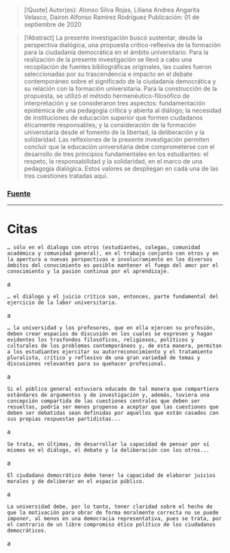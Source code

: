 >[!Quote]
>Autor(es): Alonso Silva Rojas, Liliana Andrea Angarita Velasco, Dairon Alfonso Ramírez Rodríguez
>Publicación: 01 de septiembre de 2020

> [!Abstract] 
> La presente investigación buscó sustentar, desde la perspectiva dialógica, una propuesta crítico-reflexiva de la formación para la ciudadanía democrática en el ámbito universitario. Para la realización de la presente investigación se llevó a cabo una recopilación de fuentes bibliográficas originales, las cuales fueron seleccionadas por su trascendencia e impacto en el debate contemporáneo sobre el significado de la ciudadanía democrática y su relación con la formación universitaria. Para la construcción de la propuesta, se utilizó el método hermenéutico-filosófico de interpretación y se consideraron tres aspectos: fundamentación epistémica de una pedagogía crítica y abierta al diálogo; la necesidad de instituciones de educación superior que formen ciudadanos éticamente responsables; y la consideración de la formación universitaria desde el fomento de la libertad, la deliberación y la solidaridad. Las reflexiones de la presente investigación permiten concluir que la educación universitaria debe comprometerse con el desarrollo de tres principios fundamentales en los estudiantes: el respeto, la responsabilidad y la solidaridad, en el marco de una pedagogía dialógica. Estos valores se despliegan en cada una de las tres cuestiones tratadas aquí.
### [Fuente](https://www.redalyc.org/journal/1053/105368881003/html/)

---
# Citas

	… sólo en el dialogo con otros (estudiantes, colegas, comunidad académica y comunidad general), en el trabajo conjunto con otros y en la apertura a nuevas perspectivas e involucramiento en los diversos ámbitos del conocimiento es posible mantener el fuego del amor por el conocimiento y la pasión continua por el aprendizaje.

a

	… el diálogo y el juicio crítico son, entonces, parte fundamental del ejercicio de la labor universitaria.

a

	… la universidad y los profesores, que en ella ejercen su profesión, deben crear espacios de discusión en los cuales se expresen y hagan evidentes los trasfondos filosóficos, religiosos, políticos y culturales de los problemas contemporáneos y, de esta manera, permitan a los estudiantes ejercitar su autorreconocimiento y el tratamiento pluralista, crítico y reflexivo de una gran variedad de temas y discusiones relevantes para su quehacer profesional.

a

	Si el público general estuviera educado de tal manera que compartiera estándares de argumentos y de investigación y, además, tuviera una concepción compartida de las cuestiones centrales que deben ser resueltas, podría ser menos propenso a aceptar que las cuestiones que deben ser debatidas sean definidas por aquellos que están casados con sus propias respuestas partidistas...

a

	Se trata, en últimas, de desarrollar la capacidad de pensar por sí mismos en el diálogo, el debate y la deliberación con los otros...

a

	El ciudadano democrático debe tener la capacidad de elaborar juicios morales y de deliberar en el espacio público.

a

	La universidad debe, por lo tanto, tener claridad sobre el hecho de que la motivación para obrar de forma moralmente correcta no se puede imponer, al menos en una democracia representativa, pues se trata, por el contrario de un libre compromiso ético político de los ciudadanos democráticos.

a

	